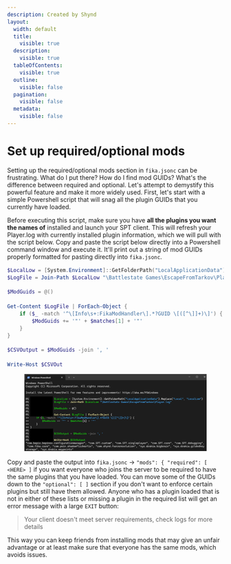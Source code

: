 ```yaml
---
description: Created by Shynd
layout:
  width: default
  title:
    visible: true
  description:
    visible: true
  tableOfContents:
    visible: true
  outline:
    visible: false
  pagination:
    visible: false
  metadata:
    visible: false
---
```


# Set up required/optional mods

Setting up the required/optional mods section in `fika.jsonc` can be frustrating. What do I put there? How do I find mod GUIDs? What's the difference between required and optional. Let's attempt to demystify this powerful feature and make it more widely used. First, let's start with a simple Powershell script that will snag all the plugin GUIDs that you currently have loaded.&#x20;

Before executing this script, make sure you have **all the plugins you want the names of** installed and launch your SPT client. This will refresh your Player.log with currently installed plugin information, which we will pull with the script below. Copy and paste the script below directly into a Powershell command window and execute it. It'll print out a string of mod GUIDs properly formatted for pasting directly into `fika.jsonc`.

```powershell
$LocalLow = [System.Environment]::GetFolderPath("LocalApplicationData").Replace("Local", "LocalLow")
$LogFile = Join-Path $LocalLow "\Battlestate Games\EscapeFromTarkov\Player.log"

$ModGuids = @()

Get-Content $LogFile | ForEach-Object {
    if ($_ -match '^\[Info\s+:FikaModHandler\].*?GUID \[([^\]]+)\]') {
        $ModGuids += '"' + $matches[1] + '"'
    }
}

$CSVOutput = $ModGuids -join ', '

Write-Host $CSVOut
```

<figure><img src="../.gitbook/assets/image (1).png" alt=""><figcaption></figcaption></figure>

Copy and paste the output into `fika.jsonc` -> `"mods": { "required": [ <HERE> ]` if you want everyone who joins the server to be required to have the same plugins that you have loaded. You can move some of the GUIDs down to the `"optional": [ ]` section if you don't want to enforce certain plugins but still have them allowed. Anyone who has a plugin loaded that is not in either of these lists or missing a plugin in the required list will get an error message with a large `EXIT` button:

> Your client doesn't meet server requirements, check logs for more details

This way you can keep friends from installing mods that may give an unfair advantage or at least make sure that everyone has the same mods, which avoids issues.

